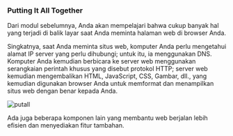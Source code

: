 ### Putting It All Together
Dari modul sebelumnya, Anda akan mempelajari bahwa cukup banyak hal yang terjadi di balik layar saat Anda meminta halaman web di browser Anda.

Singkatnya, saat Anda meminta situs web, komputer Anda perlu mengetahui alamat IP server yang perlu dihubungi; untuk itu, ia menggunakan DNS. Komputer Anda kemudian berbicara ke server web menggunakan serangkaian perintah khusus yang disebut protokol HTTP; server web kemudian mengembalikan HTML, JavaScript, CSS, Gambar, dll., yang kemudian digunakan browser Anda untuk memformat dan menampilkan situs web dengan benar kepada Anda.

![putall](https://raw.githubusercontent.com/yingcrackerhades/cybersec-module/main/Pre%20Security/How%20The%20Web%20Work/putting%20all%20together/Image/puttingitalltogether.png)

Ada juga beberapa komponen lain yang membantu web berjalan lebih efisien dan menyediakan fitur tambahan.
